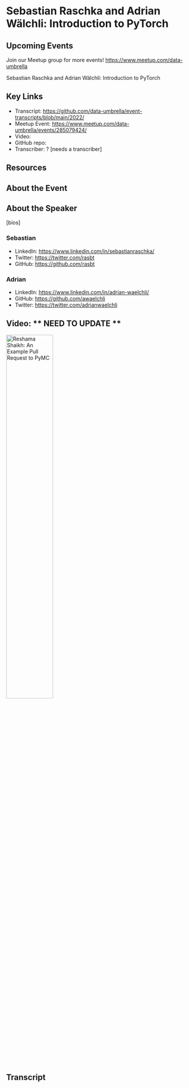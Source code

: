 # Sebastian Raschka and Adrian Wälchli: Introduction to PyTorch

## Upcoming Events
Join our Meetup group for more events!
https://www.meetup.com/data-umbrella

Sebastian Raschka and Adrian Wälchli: Introduction to PyTorch

## Key Links
- Transcript: https://github.com/data-umbrella/event-transcripts/blob/main/2022/
- Meetup Event: https://www.meetup.com/data-umbrella/events/285079424/
- Video: 
- GitHub repo: 
- Transcriber:  ? [needs a transcriber]

## Resources

## About the Event


## About the Speaker
[bios]

### Sebastian
- LinkedIn: https://www.linkedin.com/in/sebastianraschka/
- Twitter: https://twitter.com/rasbt
- GitHub: https://github.com/rasbt

### Adrian
- LinkedIn: https://www.linkedin.com/in/adrian-waelchli/
- GitHub: https://github.com/awaelchli
- Twitter: https://twitter.com/adrianwaelchli

## Video:  ** NEED TO UPDATE **
<a href="http://www.youtube.com/watch?feature=player_embedded&v=NbmdFJsnuuo" target="_blank"><img src="http://img.youtube.com/vi/NbmdFJsnuuo/0.jpg"
alt="Reshama Shaikh: An Example Pull Request to PyMC" width="50%" /></a>


## Transcript
